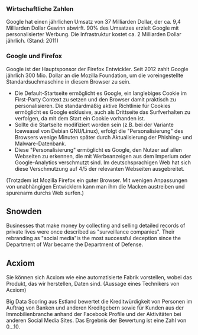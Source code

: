### Wirtschaftliche Zahlen
Google hat einen jährlichen Umsatz von 37 Milliarden Dollar, der ca. 9,4 Milliarden Dollar Gewinn abwirft. 90% des Umsatzes erzielt Google mit personalisierter Werbung. Die Infrastruktur kostet ca. 2 Milliarden Dollar jährlich. (Stand: 2011)

### Google und Firefox
Google ist der Hauptsponsor der Firefox Entwickler. Seit 2012 zahlt Google jährlich 300 Mio. Dollar an die Mozilla Foundation, um die voreingestellte Standardsuchmaschine in diesem Browser zu sein.

- Die Default-Startseite ermöglicht es Google, ein langlebiges Cookie im First-Party Context zu setzen und den Browser damit praktisch zu personalisieren. Die standardmäßig aktive Richtlinie für Cookies ermöglicht es Google exklusive, auch als Drittseite das Surfverhalten zu verfolgen, da mit dem Start ein Cookie vorhanden ist.
- Sollte die Startseite modifiziert worden sein (z.B. bei der Variante Iceweasel von Debian GNU/Linux), erfolgt die "Personalisierung" des Browsers wenige Minuten später durch Aktualisierung der Phishing- und Malware-Datenbank.
- Diese "Personalisierung" ermöglicht es Google, den Nutzer auf allen Webseiten zu erkennen, die mit Werbeanzeigen aus dem Imperium oder Google-Analytics verschmutzt sind. Im deutschsprachigen Web hat sich diese Verschmutzung auf 4/5 der relevanten Webseiten ausgebreitet.

(Trotzdem ist Mozilla Firefox ein guter Browser. Mit wenigen Anpassungen von unabhängigen Entwicklern kann man ihm die Macken austreiben und spurenarm durchs Web surfen.) 


## Snowden
Businesses that make money by collecting and selling detailed records
of private lives were once described as "surveillance companies".
Their rebranding as "social media"is the most successful deception
since the Department of War became the Department of Defense.

## Acxiom
Sie können sich Acxiom wie eine automatisierte Fabrik vorstellen, wobei das Produkt, das wir herstellen, Daten sind. (Aussage eines Technikers von Acxiom)

Big Data Scoring aus Estland bewertet die Kreditwürdigkeit von Personen im Auftrag von Banken und anderen Kreditgebern sowie für Kunden aus der Immobilienbranche anhand der Facebook Profile und der Aktivitäten bei anderen Social Media Sites. Das Ergebnis der Bewertung ist eine Zahl von 0...10. 



